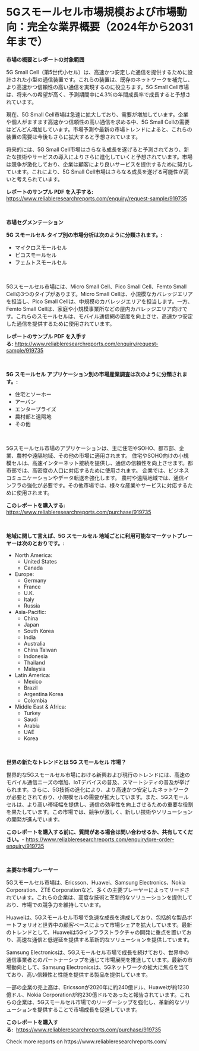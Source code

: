 <p><h1>5Gスモールセル市場規模および市場動向：完全な業界概要（2024年から2031年まで）</h1></p><p><strong>市場の概要とレポートの対象範囲</strong></p>
<p><p>5G Small Cell（第5世代小セル）は、高速かつ安定した通信を提供するために設計された小型の通信装置です。これらの装置は、既存のネットワークを補完し、より高速かつ信頼性の高い通信を実現するのに役立ちます。5G Small Cell市場は、将来への希望が高く、予測期間中に4.3%の年間成長率で成長すると予想されています。</p><p>現在、5G Small Cell市場は急速に拡大しており、需要が増加しています。企業や個人がますます高速かつ信頼性の高い通信を求める中、5G Small Cellの需要はどんどん増加しています。市場予測や最新の市場トレンドによると、これらの装置の需要は今後もさらに拡大すると予想されています。</p><p>将来的には、5G Small Cell市場はさらなる成長を遂げると予測されており、新たな技術やサービスの導入によりさらに進化していくと予想されています。市場は競争が激化しており、企業は顧客により良いサービスを提供するために努力しています。これにより、5G Small Cell市場はさらなる成長を遂げる可能性が高いと考えられています。</p></p>
<p><strong>レポートのサンプル PDF を入手する:</strong> <a href="https://www.reliableresearchreports.com/enquiry/request-sample/919735">https://www.reliableresearchreports.com/enquiry/request-sample/919735</a></p>
<p>&nbsp;</p>
<p><strong>市場セグメンテーション</strong></p>
<p><strong>5G スモールセル タイプ別の市場分析は次のように分類されます。:</strong></p>
<p><ul><li>マイクロスモールセル</li><li>ピコスモールセル</li><li>フェムトスモールセル</li></ul></p>
<p>&nbsp;</p>
<p><p>5Gスモールセル市場には、Micro Small Cell、Pico Small Cell、Femto Small Cellの3つのタイプがあります。Micro Small Cellは、小規模なカバレッジエリアを担当し、Pico Small Cellは、中規模のカバレッジエリアを担当します。一方、Femto Small Cellは、家庭や小規模事業所などの屋内カバレッジエリア向けです。これらのスモールセルは、モバイル通信網の密度を向上させ、高速かつ安定した通信を提供するために使用されています。</p></p>
<p><strong>レポートのサンプル PDF を入手する:</strong>&nbsp;<a href="https://www.reliableresearchreports.com/enquiry/request-sample/919735">https://www.reliableresearchreports.com/enquiry/request-sample/919735</a></p>
<p>&nbsp;</p>
<p><strong> 5G スモールセル アプリケーション別の市場産業調査は次のように分類されます。:</strong></p>
<p><ul><li>住宅とソーホー</li><li>アーバン</li><li>エンタープライズ</li><li>農村部と遠隔地</li><li>その他</li></ul></p>
<p>&nbsp;</p>
<p><p>5Gスモールセル市場のアプリケーションは、主に住宅やSOHO、都市部、企業、農村や遠隔地域、その他の市場に適用されます。 住宅やSOHO向けの小規模セルは、高速インターネット接続を提供し、通信の信頼性を向上させます。都市部では、高密度の人口に対応するために使用されます。 企業では、ビジネスコミュニケーションやデータ転送を強化します。 農村や遠隔地域では、通信インフラの強化が必要です。その他市場では、様々な産業やサービスに対応するために使用されます。</p></p>
<p><strong>このレポートを購入する:</strong>&nbsp; <a href="https://www.reliableresearchreports.com/purchase/919735">https://www.reliableresearchreports.com/purchase/919735</a></p>
<p>&nbsp;</p>
<p><strong>地域に関して言えば、5G スモールセル 地域ごとに利用可能なマーケットプレーヤーは次のとおりです。:</strong></p>
<p><ul>
    <li>
        North America:
        <ul>
            <li>United States</li>
            <li>Canada</li>
        </ul>
    </li>
    <li>
        Europe:
        <ul>
            <li>Germany</li>
            <li>France</li>
            <li>U.K.</li>
            <li>Italy</li>
            <li>Russia</li>
        </ul>
    </li>
    <li>
        Asia-Pacific:
        <ul>
            <li>China</li>
            <li>Japan</li>
            <li>South Korea</li>
            <li>India</li>
            <li>Australia</li>
            <li>China Taiwan</li>
            <li>Indonesia</li>
            <li>Thailand</li>
            <li>Malaysia</li>
        </ul>
    </li>
    <li>
        Latin America:
        <ul>
            <li>Mexico</li>
            <li>Brazil</li>
            <li>Argentina Korea</li>
            <li>Colombia</li>
        </ul>
    </li>
    <li>
        Middle East & Africa:
        <ul>
            <li>Turkey</li>
            <li>Saudi</li>
            <li>Arabia</li>
            <li>UAE</li>
            <li>Korea</li>
        </ul>
    </li>
    </ul></p>
<p>&nbsp;</p>
<p><strong>世界の新たなトレンドとは 5G スモールセル 市場？</strong></p>
<p><p>世界的な5Gスモールセル市場における新興および現行のトレンドには、高速のモバイル通信ニーズの増加、IoTデバイスの普及、スマートシティの普及が挙げられます。さらに、5G技術の進化により、より高速かつ安定したネットワークが必要とされており、小規模セルの需要が拡大しています。また、5Gスモールセルは、より高い帯域幅を提供し、通信の効率性を向上させるための重要な役割を果たしています。この市場では、競争が激しく、新しい技術やソリューションの開発が進んでいます。</p></p>
<p><strong>このレポートを購入する前に、質問がある場合は問い合わせるか、共有してください。</strong>- <a href="https://www.reliableresearchreports.com/enquiry/pre-order-enquiry/919735">https://www.reliableresearchreports.com/enquiry/pre-order-enquiry/919735</a></p>
<p>&nbsp;</p>
<p><strong>主要な市場プレーヤー</strong></p>
<p><p>5Gスモールセル市場は、Ericsson、Huawei、Samsung Electronics、Nokia Corporation、ZTE Corporationなど、多くの主要プレーヤーによってリードされています。これらの企業は、高度な技術と革新的なソリューションを提供しており、市場での競争力を維持しています。</p><p>Huaweiは、5Gスモールセル市場で急速な成長を達成しており、包括的な製品ポートフォリオと世界中の顧客ベースによって市場シェアを拡大しています。最新のトレンドとして、Huaweiは5Gインフラストラクチャの開発に重点を置いており、高速な通信と低遅延を提供する革新的なソリューションを提供しています。</p><p>Samsung Electronicsは、5Gスモールセル市場で成長を続けており、世界中の通信事業者とのパートナーシップを通じて市場展開を推進しています。最新の市場動向として、Samsung Electronicsは、5Gネットワークの拡大に焦点を当てており、高い信頼性と性能を提供する製品を提供しています。</p><p>一部の企業の売上高は、Ericssonが2020年に約240億ドル、Huaweiが約1230億ドル、Nokia Corporationが約230億ドルであったと報告されています。これらの企業は、5Gスモールセル市場でのリーダーシップを強化し、革新的なソリューションを提供することで市場成長を促進しています。</p></p>
<p><strong>このレポートを購入する:</strong>&nbsp;&nbsp;<a href="https://www.reliableresearchreports.com/purchase/919735">https://www.reliableresearchreports.com/purchase/919735</a></p>
<p>Check more reports on https://www.reliableresearchreports.com/</p>